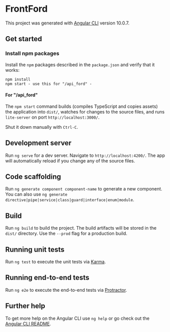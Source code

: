 # FrontFord

This project was generated with [Angular CLI](https://github.com/angular/angular-cli) version 10.0.7.

## Get started

### Install npm packages

Install the `npm` packages described in the `package.json` and verify that it works:

```shell
npm install
npm start - use this for "/api_ford" -
```
#### For "/api_ford"

The `npm start` command builds (compiles TypeScript and copies assets) the application into `dist/`, watches for changes to the source files, and runs `lite-server` on port `http://localhost:3000/`.

Shut it down manually with `Ctrl-C`.

## Development server

Run `ng serve` for a dev server. Navigate to `http://localhost:4200/`. The app will automatically reload if you change any of the source files.

## Code scaffolding

Run `ng generate component component-name` to generate a new component. You can also use `ng generate directive|pipe|service|class|guard|interface|enum|module`.

## Build

Run `ng build` to build the project. The build artifacts will be stored in the `dist/` directory. Use the `--prod` flag for a production build.

## Running unit tests

Run `ng test` to execute the unit tests via [Karma](https://karma-runner.github.io).

## Running end-to-end tests

Run `ng e2e` to execute the end-to-end tests via [Protractor](http://www.protractortest.org/).

## Further help

To get more help on the Angular CLI use `ng help` or go check out the [Angular CLI README](https://github.com/angular/angular-cli/blob/master/README.md).
